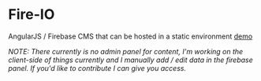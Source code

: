 # Fire-IO
AngularJS / Firebase CMS that can be hosted in a static environment [demo](http://stackoverload.me/demos/fire-io/index.html)

*NOTE:
There currently is no admin panel for content, I'm working on the client-side of things currently and I manually add / edit data in the firebase panel. If you'd like to contribute I can give you access.*
